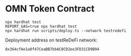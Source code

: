 # OMN Token Contract

```shell
npx hardhat test
REPORT_GAS=true npx hardhat test
npx hardhat run scripts/deploy.ts --network testredefi
```

Deployment address on testReDeFi network:

```
0x364cfAe1a0f47CeaBB7bbAC0CD2ee3FD31CD9B94
```
